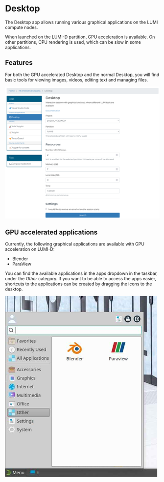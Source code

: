 # Desktop

The Desktop app allows running various graphical applications on the LUMI compute nodes.

When launched on the LUMI-D partition, GPU acceleration is available.
On other partitions, CPU rendering is used, which can be slow in some applications.

## Features

For both the GPU accelerated Desktop and the normal Desktop, you will find basic tools for viewing images, videos, editing text and managing files.

![Desktop options](../../assets/images/wwwLumiDesktop.png)

## GPU accelerated applications

Currently, the following graphical applications are available with GPU acceleration on LUMI-D:

- Blender
- ParaView

You can find the available applications in the apps dropdown in the taskbar, under the *Other* category.
If you want to be able to access the apps easier, shortcuts to the applications can be created by dragging the icons to the desktop.

![Apps available in the LUMI-D partition](../../assets/images/wwwLumiDesktopApps.png)
